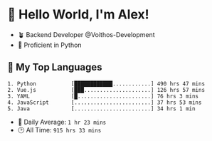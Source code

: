 # 👋 Hello World, I'm Alex!

- 🪴 Backend Developer @Voithos-Development
- 🐍 Proficient in Python

## 💚 My Top Languages
```
1. Python           [████████████............] 490 hrs 47 mins
2. Vue.js           [███.....................] 126 hrs 57 mins
3. YAML             [█.......................] 76 hrs 3 mins
4. JavaScript       [........................] 37 hrs 53 mins
5. Java             [........................] 34 hrs 1 min
```
- 💪 Daily Average: `1 hr 23 mins`
- 🕑 All Time: `915 hrs 33 mins`